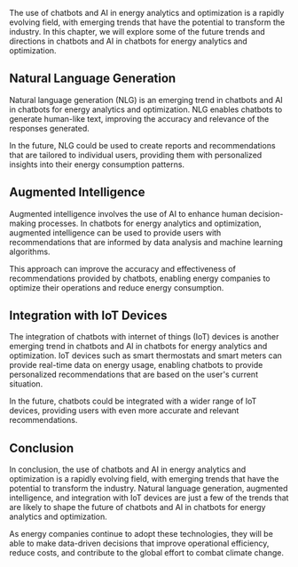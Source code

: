 

The use of chatbots and AI in energy analytics and optimization is a rapidly evolving field, with emerging trends that have the potential to transform the industry. In this chapter, we will explore some of the future trends and directions in chatbots and AI in chatbots for energy analytics and optimization.

Natural Language Generation
---------------------------

Natural language generation (NLG) is an emerging trend in chatbots and AI in chatbots for energy analytics and optimization. NLG enables chatbots to generate human-like text, improving the accuracy and relevance of the responses generated.

In the future, NLG could be used to create reports and recommendations that are tailored to individual users, providing them with personalized insights into their energy consumption patterns.

Augmented Intelligence
----------------------

Augmented intelligence involves the use of AI to enhance human decision-making processes. In chatbots for energy analytics and optimization, augmented intelligence can be used to provide users with recommendations that are informed by data analysis and machine learning algorithms.

This approach can improve the accuracy and effectiveness of recommendations provided by chatbots, enabling energy companies to optimize their operations and reduce energy consumption.

Integration with IoT Devices
----------------------------

The integration of chatbots with internet of things (IoT) devices is another emerging trend in chatbots and AI in chatbots for energy analytics and optimization. IoT devices such as smart thermostats and smart meters can provide real-time data on energy usage, enabling chatbots to provide personalized recommendations that are based on the user's current situation.

In the future, chatbots could be integrated with a wider range of IoT devices, providing users with even more accurate and relevant recommendations.

Conclusion
----------

In conclusion, the use of chatbots and AI in energy analytics and optimization is a rapidly evolving field, with emerging trends that have the potential to transform the industry. Natural language generation, augmented intelligence, and integration with IoT devices are just a few of the trends that are likely to shape the future of chatbots and AI in chatbots for energy analytics and optimization.

As energy companies continue to adopt these technologies, they will be able to make data-driven decisions that improve operational efficiency, reduce costs, and contribute to the global effort to combat climate change.
